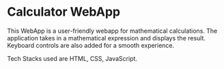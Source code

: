 # Calculator WebApp
This WebApp is a user-friendly webapp for mathematical calculations. The application takes in a mathematical expression and displays the result. Keyboard controls are also added for a smooth experience.


Tech Stacks used are HTML, CSS, JavaScript.
